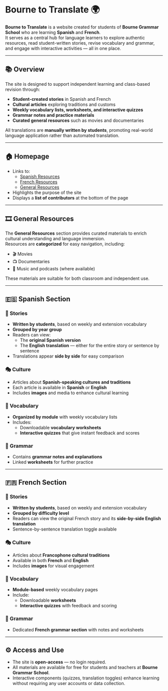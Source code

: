 # Bourne to Translate 🌍

**Bourne to Translate** is a website created for students of **Bourne Grammar School** who are learning **Spanish** and **French**.  
It serves as a central hub for language learners to explore authentic resources, read student-written stories, revise vocabulary and grammar, and engage with interactive activities — all in one place.

---

## 📚 Overview

The site is designed to support independent learning and class-based revision through:
- **Student-created stories** in Spanish and French  
- **Cultural articles** exploring traditions and customs  
- **Weekly vocabulary lists, worksheets, and interactive quizzes**  
- **Grammar notes and practice materials**  
- **Curated general resources** such as movies and documentaries  

All translations are **manually written by students**, promoting real-world language application rather than automated translation.

---

## 🏠 Homepage

- Links to:
  - [Spanish Resources](#spanish.html)
  - [French Resources](#french.html)
  - [General Resources](#general-resources.html)
- Highlights the purpose of the site  
- Displays a **list of contributors** at the bottom of the page

---

## 🎞️ General Resources

The **General Resources** section provides curated materials to enrich cultural understanding and language immersion.  
Resources are **categorized** for easy navigation, including:

- 🎬 Movies  
- 📺 Documentaries  
- 🎵 Music and podcasts (where available)

These materials are suitable for both classroom and independent use.

---

## 🇪🇸 Spanish Section

### 📖 Stories
- **Written by students**, based on weekly and extension vocabulary  
- **Grouped by year group**  
- Readers can view:
  - The **original Spanish version**  
  - The **English translation** — either for the entire story or sentence by sentence  
- Translations appear **side by side** for easy comparison  

### 🎭 Culture
- Articles about **Spanish-speaking cultures and traditions**  
- Each article is available in **Spanish** or **English**  
- Includes **images** and media to enhance cultural learning  

### 🧠 Vocabulary
- **Organized by module** with weekly vocabulary lists  
- Includes:
  - Downloadable **vocabulary worksheets**  
  - **Interactive quizzes** that give instant feedback and scores  

### 🧩 Grammar
- Contains **grammar notes and explanations**  
- Linked **worksheets** for further practice  

---

## 🇫🇷 French Section

### 📖 Stories
- **Written by students**, based on weekly and extension vocabulary  
- **Grouped by difficulty level**  
- Readers can view the original French story and its **side-by-side English translation**  
- Sentence-by-sentence translation toggle available  

### 🎭 Culture
- Articles about **Francophone cultural traditions**  
- Available in both **French** and **English**  
- Includes **images** for visual engagement  

### 🧠 Vocabulary
- **Module-based** weekly vocabulary pages  
- Include:
  - Downloadable **worksheets**  
  - **Interactive quizzes** with feedback and scoring  

### 🧩 Grammar
- Dedicated **French grammar section** with notes and worksheets  

---

## ⚙️ Access and Use

- The site is **open-access** — no login required.  
- All materials are available for free for students and teachers at **Bourne Grammar School**.  
- Interactive components (quizzes, translation toggles) enhance learning without requiring any user accounts or data collection.
